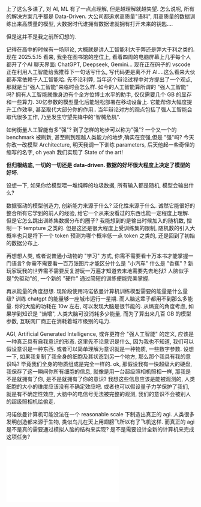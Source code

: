 
上了这么多课了, 对 AI, ML 有了一点点理解, 但是越理解就越失望. 怎么说呢, 所有的解决方案几乎都是 Data-Driven. 大公司都追求高质量"语料", 用高质量的数据训练出来高质量的模型, 大数据时代谁拥有数据谁就拥有打开未来的钥匙....

但是这并不是我之前所幻想的.

记得在高中的时候有一场辩论, 大概就是讲人工智能利大于弊还是弊大于利之类的. 现在 2025.5.15 看来, 我坐在图书馆的座位上, 看着四周的电脑屏幕上几乎每个人都开了个AI 聊天界面: ChatGPT, Deepseek, Gemini... 现在正在码子的 vscode 正在利用人工智能给我推荐下一句话写什么, 写代码更是离不开 AI....这么看来大伙都非常依赖于人工智能哈. 先不论利弊, 当年这个辩论过程中对方提出了一个观点, 那就是当"强人工智能"来临时会怎么样. 如今的人工智能算所谓的 "强人工智能" 吗? 拥有人工智能就像身边有个全方位博士水平的助手, 仅仅需要几个 GB 的显存和一些算力. 30亿参数的模型量化后能轻松部署在移动设备上. 它能帮你大幅度提升工作效率, 甚至取代大部分你的作用.. 当年辩论对方的观点包括了强人工智能会取代很多工作, 乃至发生守望先锋中的"智械危机". 

如何衡量人工智能有多"强"? 到了怎样的地步可以称为"强"? 一个又一个的 benchmark 被刷新, 甚至刷到超越人类能力的地步,确实在变强,但是 "强"吗? 今天你改一改模型 Architecture, 明天我调一下训练 parameters, 后天他起一些奇怪的缩写的名字, oh yeah 我们实现了 State of the art! 

**但归根结底, 一切的一切还是 data-driven. 数据的好坏很大程度上决定了模型的好坏.**

设想一下, 如果你给模型喂一堆纯粹的垃圾数据, 所有输入都是随机, 模型会输出什么? 

数据驱动的模型创造力, 创新能力来源于什么? 泛化性来源于什么. 诚然它能很好的整合所有它学到的前人的经验, 给它一个从来没看过的东西也能一定程度上理解. 但是它怎么跳出训练集数据分布的圈子? 我能想到的是输出时候加入的随机数, 控制一下 tempture 之类的. 但是这还是很大程度上受训练集的限制, 随机数的引入大概率也只是将下一个 token 预测为哪个概率低一点 token 之类的, 还是回到了初始的数据分布上.

再想想人类, 或者说普通小动物的 "学习" 方式, 你需不需要看十万本书才能掌握一门语言? 你需不需要看一百万张图片才能区分什么是 "小汽车" 什么是 "香蕉" ? 新玩家玩我的世界需不需要反复游玩一万遍才知道去末地需要先去地狱? 人脑似乎是"免驱动"的, 一个新的 "硬件" 通过简短的训练便能完美掌握.

再从能量的角度想想. 现阶段使用冯诺依曼计算机训练模型需要的能量是什么量级? 训练 chatgpt 的能量够一座城市运行一星期. 而人脑这辈子都用不到那么多能量. 你的大脑的功耗在 10w 左右, 可以发现大脑是很节能的. 从熵变的角度考虑, 如果学到知识是 "熵增", 人类大脑可没消耗多少能量, 而为了算出来几百 GB 的模型参数, 互联网厂商正在消耗着城市级别的电力.

AGI, Artificial Generated Intelligence, 或许更符合 "强人工智能" 的定义, 应该是一种真正具有自我意识的形态. 这里先不论意识是什么, 因为我也不知道, 我们可以假设意识是一种东西. 或者可以简单理解为意识就是一种物质, 一些数字参数. 设想一下, 如果我复制了我全身的细胞及其状态到另一个地方, 那么那个我具有我的意识吗? 毕竟我们全身的物质组成是完全一样的. ok, 那假设我有一快超级大的硬盘, 我保存了这一瞬间你所有细胞的信息, 就像是用一台超级照相机照相一样, 那我是不是就拥有了你, 是不是就拥有了你的意识? 我想这些信息应该是能被观测的, 人类细胞的大小的维度应该没有不确定效应吧. 或者也可以假设量子力学保护了我们, 就是有不确定性效应, 大脑中的电信号无法被完整的观测, 我们的意识不会被别人的超级照相机给偷走.

冯诺依曼计算机可能没法在一个 reasonable scale 下制造出真正的 agi. 人类很多发明创造都来源于生物, 类似鸟儿在天上用翅膀飞所以有了飞机这样. 而真正的 agi 是不是真的需要通过模拟人脑的结构来实现? 是不是需要设计全新的计算机来完成这项任务? 

<iframe src="//player.bilibili.com/player.html?isOutside=true&aid=1050866387&bvid=BV1cH4y1J72g&cid=1448341802&p=1" scrolling="no" border="0" frameborder="no" framespacing="0" allowfullscreen="true"></iframe>